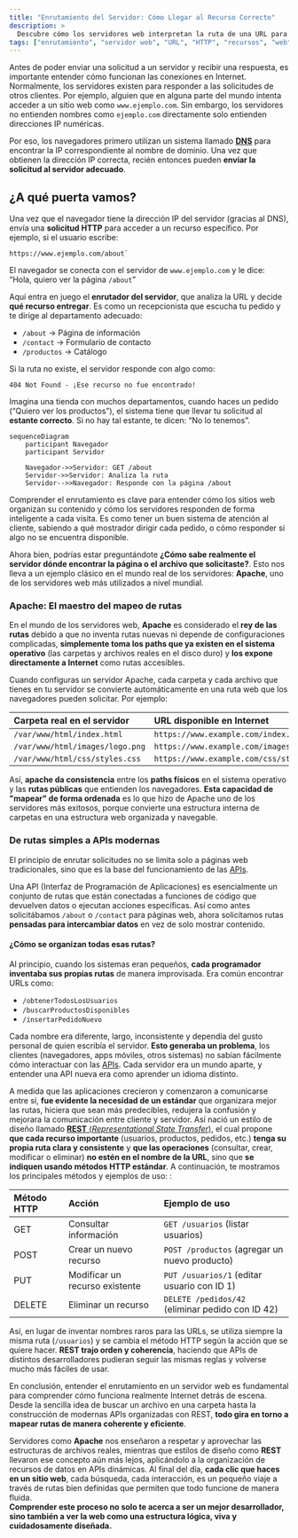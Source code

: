 ```yaml
---
title: "Enrutamiento del Servidor: Cómo Llegar al Recurso Correcto"
description: >
  Descubre cómo los servidores web interpretan la ruta de una URL para entregar el recurso adecuado. Esta lección explica el enrutamiento de solicitudes en el servidor con una analogía clara y diagramas para visualizar el proceso.
tags: ["enrutamiento", "servidor web", "URL", "HTTP", "recursos", "web"]
---
```


Antes de poder enviar una solicitud a un servidor y recibir una respuesta, es importante entender cómo funcionan las conexiones en Internet. Normalmente, los servidores existen para responder a las solicitudes de otros clientes. Por ejemplo, alguien que en alguna parte del mundo intenta acceder a un sitio web como `www.ejemplo.com`. Sin embargo, los servidores no entienden nombres como `ejemplo.com` directamente solo entienden direcciones IP numéricas. 

Por eso, los navegadores primero utilizan un sistema llamado [**DNS**](#todo) para encontrar la IP correspondiente al nombre de dominio. Una vez que obtienen la dirección IP correcta, recién entonces pueden **enviar la solicitud al servidor adecuado**.


## ¿A qué puerta vamos?

Una vez que el navegador tiene la dirección IP del servidor (gracias al DNS), envía una **solicitud HTTP** para acceder a un recurso específico. Por ejemplo, si el usuario escribe:

```text
https://www.ejemplo.com/about`
```
El navegador se conecta con el servidor de `www.ejemplo.com` y le dice: “Hola, quiero ver la página `/about`”

Aquí entra en juego el **enrutador del servidor**, que analiza la URL y decide **qué recurso entregar**. Es como un recepcionista que escucha tu pedido y te dirige al departamento adecuado:

- `/about` → Página de información
- `/contact` → Formulario de contacto
- `/productos` → Catálogo

Si la ruta no existe, el servidor responde con algo como:

```text
404 Not Found - ¡Ese recurso no fue encontrado!
```

Imagina una tienda con muchos departamentos, cuando haces un pedido (“Quiero ver los productos”), el sistema tiene que llevar tu solicitud al **estante correcto**. Si no hay tal estante, te dicen: “No lo tenemos”.


```mermaid
sequenceDiagram
    participant Navegador
    participant Servidor

    Navegador->>Servidor: GET /about
    Servidor->>Servidor: Analiza la ruta
    Servidor-->>Navegador: Responde con la página /about
```

Comprender el enrutamiento es clave para entender cómo los sitios web organizan su contenido y cómo los servidores responden de forma inteligente a cada visita. Es como tener un buen sistema de atención al cliente, sabiendo a qué mostrador dirigir cada pedido, o cómo responder si algo no se encuentra disponible.

Ahora bien, podrías estar preguntándote **¿Cómo sabe realmente el servidor dónde encontrar la página o el archivo que solicitaste?**. Esto nos lleva a un ejemplo clásico en el mundo real de los servidores: **Apache**, uno de los servidores web más utilizados a nivel mundial.

### Apache: El maestro del mapeo de rutas

En el mundo de los servidores web, **Apache** es considerado el **rey de las rutas** debido a que no inventa rutas nuevas ni depende de configuraciones complicadas, **simplemente toma los paths que ya existen en el sistema operativo** (las carpetas y archivos reales en el disco duro) y **los expone directamente a Internet** como rutas accesibles.

Cuando configuras un servidor Apache, cada carpeta y cada archivo que tienes en tu servidor se convierte automáticamente en una ruta web que los navegadores pueden solicitar. Por ejemplo:

| Carpeta real en el servidor | URL disponible en Internet |
|:----------------------------|:----------------------------|
| `/var/www/html/index.html` | `https://www.example.com/index.html` |
| `/var/www/html/images/logo.png` | `https://www.example.com/images/logo.png` |
| `/var/www/html/css/styles.css` | `https://www.example.com/css/styles.css` |

Así, **apache da consistencia** entre los **paths físicos** en el sistema operativo y las **rutas públicas** que entienden los navegadores. **Esta capacidad de "mapear" de forma ordenada** es lo que hizo de Apache uno de los servidores más exitosos, porque convierte una estructura interna de carpetas en una estructura web organizada y navegable.


### De rutas simples a APIs modernas

El principio de enrutar solicitudes no se limita solo a páginas web tradicionales, sino que es la base del funcionamiento de las [APIs](https://4geeks.com/es/lesson/comprendiendo-rest-apis?search=api). 

Una API (Interfaz de Programación de Aplicaciones) es esencialmente un conjunto de rutas que están conectadas a funciones de código que devuelven datos o ejecutan acciones específicas. Así como antes solicitábamos `/about` o `/contact` para páginas web, ahora solicitamos rutas **pensadas para intercambiar datos** en vez de solo mostrar contenido.


#### ¿Cómo se organizan todas esas rutas?

Al principio, cuando los sistemas eran pequeños, **cada programador inventaba sus propias rutas** de manera improvisada. Era común encontrar URLs como:

- `/obtenerTodosLosUsuarios`
- `/buscarProductosDisponibles`
- `/insertarPedidoNuevo`

Cada nombre era diferente, largo, inconsistente y dependía del gusto personal de quien escribía el servidor. **Esto generaba un problema**, los clientes (navegadores, apps móviles, otros sistemas) no sabían fácilmente cómo interactuar con las [APIs](https://4geeks.com/es/lesson/comprendiendo-rest-apis?search=api). Cada servidor era un mundo aparte, y entender una API nueva era como aprender un idioma distinto.

A medida que las aplicaciones crecieron y comenzaron a comunicarse entre sí, **fue evidente la necesidad de un estándar** que organizara mejor las rutas, hiciera que sean más predecibles, redujera la confusión y mejorara la comunicación entre cliente y servidor. Así nació un estilo de diseño llamado [**REST** (*Representational State Transfer*)](https://4geeks.com/es/lesson/comprendiendo-rest-apis), el cual propone **que cada recurso importante** (usuarios, productos, pedidos, etc.) **tenga su propia ruta clara y consistente** y **que las operaciones** (consultar, crear, modificar o eliminar) **no estén en el nombre de la URL**, sino que **se indiquen usando métodos HTTP estándar**. A continuación, te mostramos los principales métodos y ejemplos de uso:
:


| Método HTTP |         Acción                | Ejemplo de uso                          |
|:------------|:------------------------------|:----------------------------------------|
| GET         | Consultar información         | `GET /usuarios` (listar usuarios)        |
| POST        | Crear un nuevo recurso        | `POST /productos` (agregar un nuevo producto) |
| PUT         | Modificar un recurso existente | `PUT /usuarios/1` (editar usuario con ID 1) |
| DELETE      | Eliminar un recurso           | `DELETE /pedidos/42` (eliminar pedido con ID 42) |


Así, en lugar de inventar nombres raros para las URLs, se utiliza siempre la misma ruta (`/usuarios`) y se cambia el método HTTP según la acción que se quiere hacer. **REST trajo orden y coherencia**, haciendo que APIs de distintos desarrolladores pudieran seguir las mismas reglas y volverse mucho más fáciles de usar.


En conclusión, entender el enrutamiento en un servidor web es fundamental para comprender cómo funciona realmente Internet detrás de escena. Desde la sencilla idea de buscar un archivo en una carpeta hasta la construcción de modernas APIs organizadas con REST, **todo gira en torno a mapear rutas de manera coherente y eficiente**.

Servidores como **Apache** nos enseñaron a respetar y aprovechar las estructuras de archivos reales, mientras que estilos de diseño como **REST** llevaron ese concepto aún más lejos, aplicándolo a la organización de recursos de datos en APIs dinámicas. Al final del día, **cada clic que haces en un sitio web**, cada búsqueda, cada interacción, es un pequeño viaje a través de rutas bien definidas que permiten que todo funcione de manera fluida.  
**Comprender este proceso no solo te acerca a ser un mejor desarrollador, sino también a ver la web como una estructura lógica, viva y cuidadosamente diseñada.**





